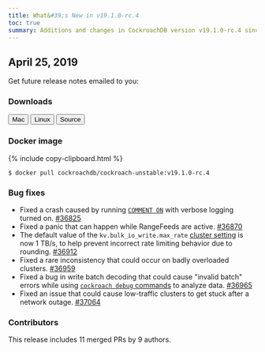 ```yaml
---
title: What&#39;s New in v19.1.0-rc.4
toc: true
summary: Additions and changes in CockroachDB version v19.1.0-rc.4 since version v19.1.0-rc.3
---
```


## April 25, 2019

Get future release notes emailed to you:

<div class="hubspot-install-form install-form-1 clearfix">
    <script>
        hbspt.forms.create({
            css: '',
            cssClass: 'install-form',
            portalId: '1753393',
            formId: '39686297-81d2-45e7-a73f-55a596a8d5ff',
            formInstanceId: 1,
            target: '.install-form-1'
        });
    </script>
</div>

### Downloads

<div id="os-tabs" class="clearfix">
    <a href="https://binaries.cockroachdb.com/cockroach-v19.1.0-rc.4.darwin-10.9-amd64.tgz"><button id="mac" data-eventcategory="mac-binary-release-notes">Mac</button></a>
    <a href="https://binaries.cockroachdb.com/cockroach-v19.1.0-rc.4.linux-amd64.tgz"><button id="linux" data-eventcategory="linux-binary-release-notes">Linux</button></a>
    <a href="https://binaries.cockroachdb.com/cockroach-v19.1.0-rc.4.src.tgz"><button id="source" data-eventcategory="source-release-notes">Source</button></a>
</div>

### Docker image

{% include copy-clipboard.html %}
~~~shell
$ docker pull cockroachdb/cockroach-unstable:v19.1.0-rc.4
~~~

### Bug fixes

- Fixed a crash caused by running [`COMMENT ON`](../v19.1/comment-on.html) with verbose logging turned on. [#36825][#36825]
- Fixed a panic that can happen while RangeFeeds are active. [#36870][#36870]
- The default value of the `kv.bulk_io_write.max_rate` [cluster setting](../v19.1/cluster-settings.html) is now 1 TB/s, to help prevent incorrect rate limiting behavior due to rounding. [#36912][#36912]
- Fixed a rare inconsistency that could occur on badly overloaded clusters. [#36959][#36959]
- Fixed a bug in write batch decoding that could cause "invalid batch" errors while using [`cockroach debug` commands](../v19.1/cockroach-commands.html) to analyze data. [#36965][#36965]
- Fixed an issue that could cause low-traffic clusters to get stuck after a network outage. [#37064][#37064]

### Contributors

This release includes 11 merged PRs by 9 authors.

[#36825]: https://github.com/cockroachdb/cockroach/pull/36825
[#36870]: https://github.com/cockroachdb/cockroach/pull/36870
[#36912]: https://github.com/cockroachdb/cockroach/pull/36912
[#36959]: https://github.com/cockroachdb/cockroach/pull/36959
[#36965]: https://github.com/cockroachdb/cockroach/pull/36965
[#37064]: https://github.com/cockroachdb/cockroach/pull/37064

